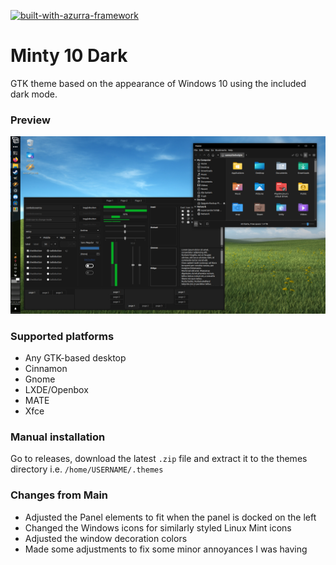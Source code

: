 [![built-with-azurra-framework](https://github.com/B00merang-Project/Azurra_framework/raw/assets/azurra_framework_smaller.png)](https://github.com/B00merang-Project/Azurra_framework)

# Minty 10 Dark
GTK theme based on the appearance of Windows 10 using the included dark mode.

### Preview
![Minty-10-Dark](https://raw.githubusercontent.com/SameytheHedgehog/Minty-10-Dark/master/Minty-10-Dark.png)

### Supported platforms
- Any GTK-based desktop
- Cinnamon
- Gnome
- LXDE/Openbox
- MATE
- Xfce

### Manual installation
Go to releases, download the latest `.zip` file and extract it to the themes directory i.e. `/home/USERNAME/.themes`

### Changes from Main
- Adjusted the Panel elements to fit when the panel is docked on the left
- Changed the Windows icons for similarly styled Linux Mint icons
- Adjusted the window decoration colors
- Made some adjustments to fix some minor annoyances I was having
